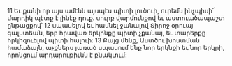 11 Եւ քանի որ այս ամէնն այսպէս պիտի լուծուի, ուրեմն ինչպիսի՜ մարդիկ պէտք է լինէք դուք. սուրբ վարմունքով եւ աստուածապաշտ ընթացքով՝ 12 սպասելով եւ հասնել ջանալով Տիրոջ օրուայ գալստեան, երբ հրավառ երկինքը պիտի չքանայ, եւ տարերքը հրկիզուելով պիտի հալուի: 13 Բայց մենք, Աստծու խոստման համաձայն, աչքներս յառած սպասում ենք նոր երկնքի եւ նոր երկրի, որոնցում արդարութիւնն է բնակւում:
